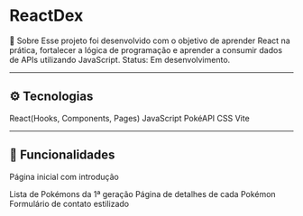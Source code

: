 # ReactDex
🧠 Sobre
Esse projeto foi desenvolvido com o objetivo de aprender React na prática, fortalecer a lógica de programação e aprender a consumir dados de APIs utilizando JavaScript.
Status: Em desenvolvimento.

---

## ⚙️ Tecnologias
React(Hooks, Components, Pages)
JavaScript
PokéAPI
CSS
Vite

---

## 📌 Funcionalidades
Página inicial com introdução

Lista de Pokémons da 1ª geração
Página de detalhes de cada Pokémon
Formulário de contato estilizado
